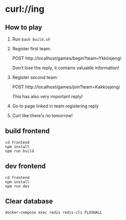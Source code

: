 # curl://ing

## How to play

1. Run ```bash build.sh```
1. Register first team:

    POST http://localhost/games/begin?team=Ykkösjengi

    Don't lose the reply, it contains valuable information!
1. Register second team:

    POST http://localhost/games/join?team=Kakkosjengi

    This has also very important reply!
1. Go to page linked in team registering reply
1. Curl like there's no tomorrow!


## build frontend

```
cd frontend
npm install
npm run build
```

## dev frontend
```
cd frontend
npm install
npm run dev
```


## Clear database

```
docker-compose exec redis redis-cli FLUSHALL
```
